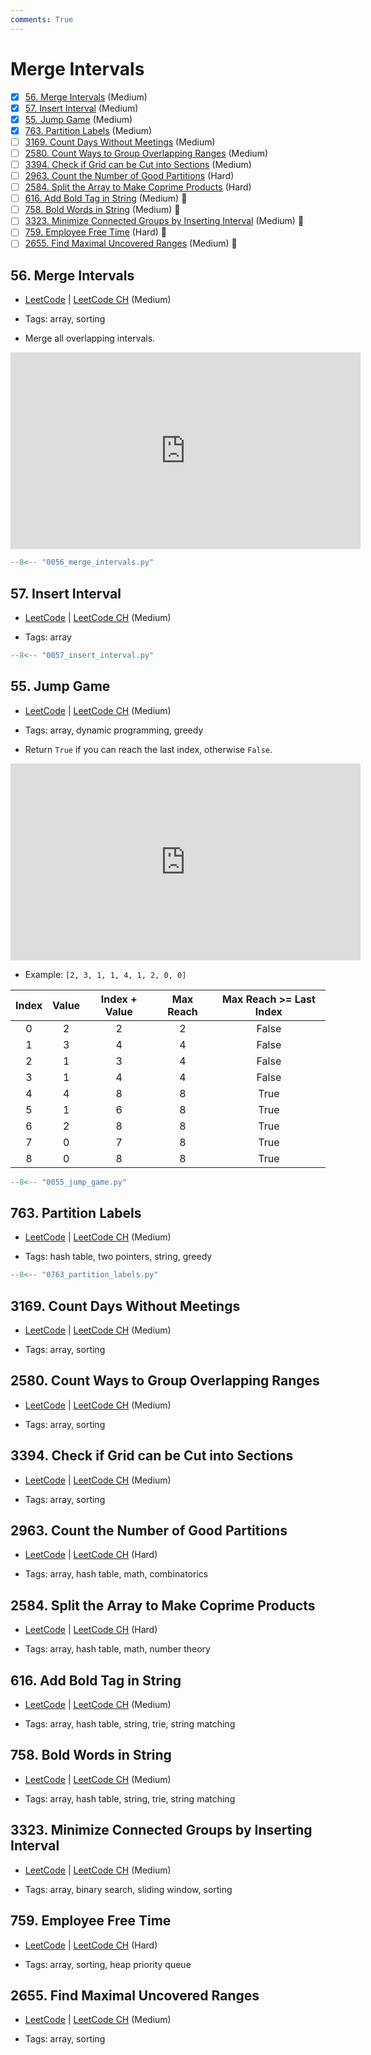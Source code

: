 ```yaml
---
comments: True
---
```


# Merge Intervals

- [x] [56. Merge Intervals](https://leetcode.cn/problems/merge-intervals/) (Medium)
- [x] [57. Insert Interval](https://leetcode.cn/problems/insert-interval/) (Medium)
- [x] [55. Jump Game](https://leetcode.cn/problems/jump-game/) (Medium)
- [x] [763. Partition Labels](https://leetcode.cn/problems/partition-labels/) (Medium)
- [ ] [3169. Count Days Without Meetings](https://leetcode.cn/problems/count-days-without-meetings/) (Medium)
- [ ] [2580. Count Ways to Group Overlapping Ranges](https://leetcode.cn/problems/count-ways-to-group-overlapping-ranges/) (Medium)
- [ ] [3394. Check if Grid can be Cut into Sections](https://leetcode.cn/problems/check-if-grid-can-be-cut-into-sections/) (Medium)
- [ ] [2963. Count the Number of Good Partitions](https://leetcode.cn/problems/count-the-number-of-good-partitions/) (Hard)
- [ ] [2584. Split the Array to Make Coprime Products](https://leetcode.cn/problems/split-the-array-to-make-coprime-products/) (Hard)
- [ ] [616. Add Bold Tag in String](https://leetcode.cn/problems/add-bold-tag-in-string/) (Medium) 👑
- [ ] [758. Bold Words in String](https://leetcode.cn/problems/bold-words-in-string/) (Medium) 👑
- [ ] [3323. Minimize Connected Groups by Inserting Interval](https://leetcode.cn/problems/minimize-connected-groups-by-inserting-interval/) (Medium) 👑
- [ ] [759. Employee Free Time](https://leetcode.cn/problems/employee-free-time/) (Hard) 👑
- [ ] [2655. Find Maximal Uncovered Ranges](https://leetcode.cn/problems/find-maximal-uncovered-ranges/) (Medium) 👑

## 56. Merge Intervals

-   [LeetCode](https://leetcode.com/problems/merge-intervals/) | [LeetCode CH](https://leetcode.cn/problems/merge-intervals/) (Medium)

-   Tags: array, sorting
-   Merge all overlapping intervals.

<iframe width="560" height="315" src="https://www.youtube.com/embed/44H3cEC2fFM?si=J-Jr_Fg2eDse3-de" title="YouTube video player" frameborder="0" allow="accelerometer; autoplay; clipboard-write; encrypted-media; gyroscope; picture-in-picture; web-share" referrerpolicy="strict-origin-when-cross-origin" allowfullscreen></iframe>

```python title="56. Merge Intervals - Python Solution"
--8<-- "0056_merge_intervals.py"
```

## 57. Insert Interval

-   [LeetCode](https://leetcode.com/problems/insert-interval/) | [LeetCode CH](https://leetcode.cn/problems/insert-interval/) (Medium)

-   Tags: array

```python title="57. Insert Interval - Python Solution"
--8<-- "0057_insert_interval.py"
```

## 55. Jump Game

-   [LeetCode](https://leetcode.com/problems/jump-game/) | [LeetCode CH](https://leetcode.cn/problems/jump-game/) (Medium)

-   Tags: array, dynamic programming, greedy
-   Return `True` if you can reach the last index, otherwise `False`.

<iframe width="560" height="315" src="https://www.youtube.com/embed/Yan0cv2cLy8?si=musT5NViPicljg7x" title="YouTube video player" frameborder="0" allow="accelerometer; autoplay; clipboard-write; encrypted-media; gyroscope; picture-in-picture; web-share" referrerpolicy="strict-origin-when-cross-origin" allowfullscreen></iframe>

-   Example: `[2, 3, 1, 1, 4, 1, 2, 0, 0]`

| Index | Value | Index + Value | Max Reach | Max Reach >= Last Index |
| :---: | :---: | :-----------: | :-------: | :---------------------: |
|   0   |   2   |       2       |     2     |          False          |
|   1   |   3   |       4       |     4     |          False          |
|   2   |   1   |       3       |     4     |          False          |
|   3   |   1   |       4       |     4     |          False          |
|   4   |   4   |       8       |     8     |          True           |
|   5   |   1   |       6       |     8     |          True           |
|   6   |   2   |       8       |     8     |          True           |
|   7   |   0   |       7       |     8     |          True           |
|   8   |   0   |       8       |     8     |          True           |

```python title="55. Jump Game - Python Solution"
--8<-- "0055_jump_game.py"
```

## 763. Partition Labels

-   [LeetCode](https://leetcode.com/problems/partition-labels/) | [LeetCode CH](https://leetcode.cn/problems/partition-labels/) (Medium)

-   Tags: hash table, two pointers, string, greedy

```python title="763. Partition Labels - Python Solution"
--8<-- "0763_partition_labels.py"
```

## 3169. Count Days Without Meetings

-   [LeetCode](https://leetcode.com/problems/count-days-without-meetings/) | [LeetCode CH](https://leetcode.cn/problems/count-days-without-meetings/) (Medium)

-   Tags: array, sorting

## 2580. Count Ways to Group Overlapping Ranges

-   [LeetCode](https://leetcode.com/problems/count-ways-to-group-overlapping-ranges/) | [LeetCode CH](https://leetcode.cn/problems/count-ways-to-group-overlapping-ranges/) (Medium)

-   Tags: array, sorting

## 3394. Check if Grid can be Cut into Sections

-   [LeetCode](https://leetcode.com/problems/check-if-grid-can-be-cut-into-sections/) | [LeetCode CH](https://leetcode.cn/problems/check-if-grid-can-be-cut-into-sections/) (Medium)

-   Tags: array, sorting

## 2963. Count the Number of Good Partitions

-   [LeetCode](https://leetcode.com/problems/count-the-number-of-good-partitions/) | [LeetCode CH](https://leetcode.cn/problems/count-the-number-of-good-partitions/) (Hard)

-   Tags: array, hash table, math, combinatorics

## 2584. Split the Array to Make Coprime Products

-   [LeetCode](https://leetcode.com/problems/split-the-array-to-make-coprime-products/) | [LeetCode CH](https://leetcode.cn/problems/split-the-array-to-make-coprime-products/) (Hard)

-   Tags: array, hash table, math, number theory

## 616. Add Bold Tag in String

-   [LeetCode](https://leetcode.com/problems/add-bold-tag-in-string/) | [LeetCode CH](https://leetcode.cn/problems/add-bold-tag-in-string/) (Medium)

-   Tags: array, hash table, string, trie, string matching

## 758. Bold Words in String

-   [LeetCode](https://leetcode.com/problems/bold-words-in-string/) | [LeetCode CH](https://leetcode.cn/problems/bold-words-in-string/) (Medium)

-   Tags: array, hash table, string, trie, string matching

## 3323. Minimize Connected Groups by Inserting Interval

-   [LeetCode](https://leetcode.com/problems/minimize-connected-groups-by-inserting-interval/) | [LeetCode CH](https://leetcode.cn/problems/minimize-connected-groups-by-inserting-interval/) (Medium)

-   Tags: array, binary search, sliding window, sorting

## 759. Employee Free Time

-   [LeetCode](https://leetcode.com/problems/employee-free-time/) | [LeetCode CH](https://leetcode.cn/problems/employee-free-time/) (Hard)

-   Tags: array, sorting, heap priority queue

## 2655. Find Maximal Uncovered Ranges

-   [LeetCode](https://leetcode.com/problems/find-maximal-uncovered-ranges/) | [LeetCode CH](https://leetcode.cn/problems/find-maximal-uncovered-ranges/) (Medium)

-   Tags: array, sorting
